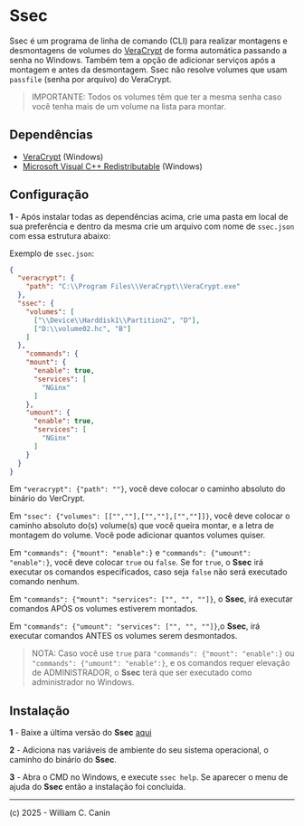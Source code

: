 # Ssec

Ssec é um programa de linha de comando (CLI) para realizar montagens e desmontagens de volumes do
[VeraCrypt](https://veracrypt.eu/en/Home.html) de forma automática passando a senha no Windows. Também tem a opção de adicionar
serviços após a montagem e antes da desmontagem.
Ssec não resolve volumes que usam `passfile` (senha por arquivo) do VeraCrypt.

> IMPORTANTE: Todos os volumes têm que ter a mesma senha caso você tenha mais de um volume na lista
> para montar.

## Dependências

* [VeraCrypt](https://veracrypt.eu/en/Home.html) (Windows)
* [Microsoft Visual C++ Redistributable](https://learn.microsoft.com/pt-br/cpp/windows/latest-supported-vc-redist?view=msvc-170#visual-studio-2015-2017-2019-and-2022) (Windows)

## Configuração

**1** - Após instalar todas as dependências acima, crie uma pasta em local de sua preferência e
dentro da mesma crie um arquivo com nome de `ssec.json` com essa estrutura abaixo:

Exemplo de `ssec.json`:

```json
{
  "veracrypt": {
    "path": "C:\\Program Files\\VeraCrypt\\VeraCrypt.exe"
  },
  "ssec": {
    "volumes": [
      ["\\Device\\Harddisk1\\Partition2", "D"],
      ["D:\\volume02.hc", "B"]
    ]
  },
    "commands": {
    "mount": {
      "enable": true,
      "services": [
        "NGinx"
      ]
    },
    "umount": {
      "enable": true,
      "services": [
        "NGinx"
      ]
    }
  }
}
```

Em `"veracrypt": {"path": ""}`, você deve colocar o caminho absoluto do binário do VerCrypt.

Em `"ssec": {"volumes": [["",""],["",""],["",""]]}`, você deve colocar o caminho absoluto do(s)
volume(s) que você queira montar, e a letra de montagem do volume. Você pode adicionar quantos
volumes quiser.

Em `"commands": {"mount": "enable":}` e `"commands": {"umount": "enable":}`, você deve colocar
`true` ou `false`. Se for `true`, o **Ssec** irá executar os comandos especificados, caso seja
`false` não será executado comando nenhum.

Em `"commands": {"mount": "services": ["", "", ""]}`, o **Ssec**, irá executar comandos APÓS os
volumes estiverem montados.

Em `"commands": {"umount": "services": ["", "", ""]}`,o **Ssec**, irá executar comandos ANTES os
volumes serem desmontados.

> NOTA: Caso você use `true` para `"commands": {"mount": "enable":}` ou
> `"commands": {"umount": "enable":}`, e os comandos requer elevação de ADMINISTRADOR,
> o **Ssec** terá que ser executado como administrador no Windows.

## Instalação

**1** - Baixe a última versão do **Ssec** [aqui](https://github.com/williamcanin/ssec/tags)

**2** - Adiciona nas variáveis de ambiente do seu sistema operacional, o caminho do binário do **Ssec**.

**3** - Abra o CMD no Windows, e execute `ssec help`.
Se aparecer o menu de ajuda do **Ssec** então a instalação foi concluída.


---
(c) 2025 - William C. Canin
